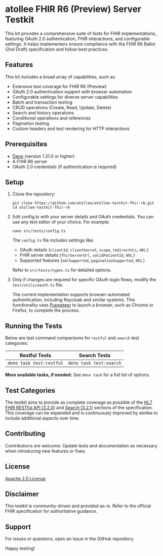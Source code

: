# atollee FHIR R6 (Preview) Server Testkit

This kit provides a comprehensive suite of tests for FHIR implementations, featuring OAuth 2.0 authentication, FHIR interactions, and configurable settings. It helps implementers ensure compliance with the FHIR R6 Ballot (2nd Draft) specification and follow best practices.

## Features

This kit includes a broad array of capabilities, such as:

- Extensive test coverage for FHIR R6 (Preview)
- OAuth 2.0 authentication support with browser automation
- Configurable settings for diverse server capabilities
- Batch and transaction testing
- CRUD operations (Create, Read, Update, Delete)
- Search and history operations
- Conditional operations and references
- Pagination testing
- Custom headers and test rendering for HTTP interactions

## Prerequisites

- [Deno](https://deno.land/) (version 1.31.0 or higher)
- A FHIR R6 server
- OAuth 2.0 credentials (if authentication is required)

## Setup

1. Clone the repository:
   ```
   git clone https://github.com/atollee/atollee-testkit-fhir-r6.git
   cd atollee-testkit-fhir-r6
   ```
2. Edit config.ts with your server details and OAuth credentials. You can use any text editor of your choice. For example:
   ```
   nano src/tests/config.ts
   ```

   The `config.ts` file includes settings like:

   - OAuth details (`clientId`, `clientSecret`, `scope`, `redirectUri`, etc.)
   - FHIR server details (`fhirServerUrl`, `validPatientId`, etc.)
   - Supported features (`xmlSupported`, `paginationSupported`, etc.)

   Refer to `src/tests/types.ts` for detailed options.

   
3. Only if changes are required for specific OAuth login flows, modify the `test/utils/oauth.ts` file.

   The current implementation supports browser-automated authentication, including Keycloak and similar systems. This functionality uses [Puppeteer](https://pptr.dev) to launch a browser, such as Chrome or Firefox, to complete the process.



## Running the Tests

Below are test command comparisons for `restful` and `search` test categories:

| Restful Tests                                | Search Tests                               |
|---------------------------------------------|--------------------------------------------|
| `deno task test:restful`                    | `deno task test:search`                   |

**More available tasks, if needed:** See `deno task` for a full list of options.




## Test Categories

The testkit aims to provide as complete coverage as possible of the [HL7 FHIR RESTful API (3.2.0)](https://hl7.org/fhir/6.0.0-ballot2/http.html) and [Search (3.2.1)](https://hl7.org/fhir/6.0.0-ballot2/search.html) sections of the specification. This coverage can be expanded and is continuously improved by atollee to include additional aspects over time.

## Contributing

Contributions are welcome. Update tests and documentation as necessary when introducing new features or fixes.

## License

[Apache 2.0 License](LICENSE)

## Disclaimer

This testkit is community-driven and provided as-is. Refer to the official FHIR specification for authoritative guidance.

## Support

For issues or questions, open an issue in the GitHub repository.

Happy testing!
